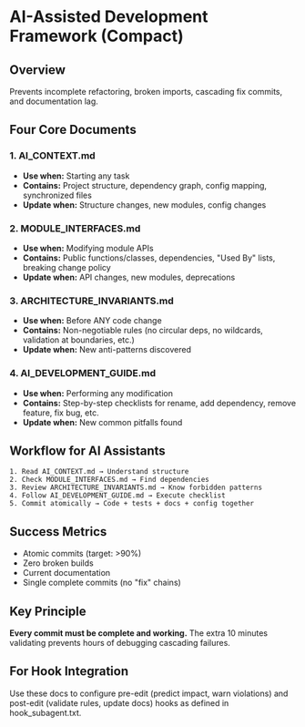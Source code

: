 # AI-Assisted Development Framework (Compact)

## Overview
Prevents incomplete refactoring, broken imports, cascading fix commits, and documentation lag.

## Four Core Documents

### 1. AI_CONTEXT.md
- **Use when:** Starting any task
- **Contains:** Project structure, dependency graph, config mapping, synchronized files
- **Update when:** Structure changes, new modules, config changes

### 2. MODULE_INTERFACES.md
- **Use when:** Modifying module APIs
- **Contains:** Public functions/classes, dependencies, "Used By" lists, breaking change policy
- **Update when:** API changes, new modules, deprecations

### 3. ARCHITECTURE_INVARIANTS.md
- **Use when:** Before ANY code change
- **Contains:** Non-negotiable rules (no circular deps, no wildcards, validation at boundaries, etc.)
- **Update when:** New anti-patterns discovered

### 4. AI_DEVELOPMENT_GUIDE.md
- **Use when:** Performing any modification
- **Contains:** Step-by-step checklists for rename, add dependency, remove feature, fix bug, etc.
- **Update when:** New common pitfalls found

## Workflow for AI Assistants
```
1. Read AI_CONTEXT.md → Understand structure
2. Check MODULE_INTERFACES.md → Find dependencies
3. Review ARCHITECTURE_INVARIANTS.md → Know forbidden patterns
4. Follow AI_DEVELOPMENT_GUIDE.md → Execute checklist
5. Commit atomically → Code + tests + docs + config together
```

## Success Metrics
- Atomic commits (target: >90%)
- Zero broken builds
- Current documentation
- Single complete commits (no "fix" chains)

## Key Principle
**Every commit must be complete and working.** The extra 10 minutes validating prevents hours of debugging cascading failures.

## For Hook Integration
Use these docs to configure pre-edit (predict impact, warn violations) and post-edit (validate rules, update docs) hooks as defined in hook_subagent.txt.
